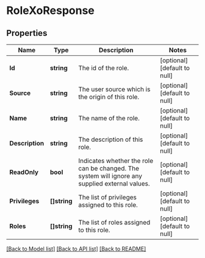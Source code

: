 # RoleXoResponse

## Properties
Name | Type | Description | Notes
------------ | ------------- | ------------- | -------------
**Id** | **string** | The id of the role. | [optional] [default to null]
**Source** | **string** | The user source which is the origin of this role. | [optional] [default to null]
**Name** | **string** | The name of the role. | [optional] [default to null]
**Description** | **string** | The description of this role. | [optional] [default to null]
**ReadOnly** | **bool** | Indicates whether the role can be changed. The system will ignore any supplied external values. | [optional] [default to null]
**Privileges** | **[]string** | The list of privileges assigned to this role. | [optional] [default to null]
**Roles** | **[]string** | The list of roles assigned to this role. | [optional] [default to null]

[[Back to Model list]](../README.md#documentation-for-models) [[Back to API list]](../README.md#documentation-for-api-endpoints) [[Back to README]](../README.md)


